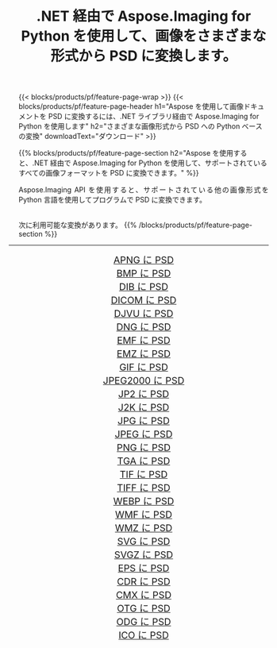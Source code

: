 ﻿---
title: .NET 経由で Aspose.Imaging for Python を使用して、画像をさまざまな形式から PSD に変換します。 
weight: 3920
url: /ja/python-net/conversion/to/psd/ 
lang: ja
langdirlevel: 2
locales: zh-hans,ja,it,ru,de,es,fr,nl,id,lt,pl,pt,vi,tr,ko,zh-hant,ar,hi,th,sv,cs,uk,he
description: .NET ライブラリ経由で Aspose.Imaging for Python を使用して、さまざまな形式から PSD に変換できます。
---

{{< blocks/products/pf/feature-page-wrap >}}
{{< blocks/products/pf/feature-page-header h1="Aspose を使用して画像ドキュメントを PSD に変換するには、.NET ライブラリ経由で Aspose.Imaging for Python を使用します" h2="さまざまな画像形式から PSD への Python ベースの変換" downloadText="ダウンロード" >}}


{{% blocks/products/pf/feature-page-section  h2="Aspose を使用すると、.NET 経由で Aspose.Imaging for Python を使用して、サポートされているすべての画像フォーマットを PSD に変換できます。" %}}
<p align=justify>Aspose.Imaging API を使用すると、サポートされている他の画像形式を Python 言語を使用してプログラムで PSD に変換できます。</p>
<br/>
次に利用可能な変換があります。
{{% /blocks/products/pf/feature-page-section %}}
<div class="container-fluid productfamilypage bg-gray">
    <div class="convertypes bg-gray agp-content section">
        <div class="container">
		<hr style="margin-left:-20px;"/>
		<div class="row other-converters" style="gap: 10px;font-size: 19px;text-align:center;">
		    <div class='col-md-2 other-converter remove-lp remove-rp'><a href="/imaging/ja/python-net/conversion/apng-to-psd/" style="padding:15px;">APNG に PSD</a></div>
<div class='col-md-2 other-converter remove-lp remove-rp'><a href="/imaging/ja/python-net/conversion/bmp-to-psd/" style="padding:15px;">BMP に PSD</a></div>
<div class='col-md-2 other-converter remove-lp remove-rp'><a href="/imaging/ja/python-net/conversion/dib-to-psd/" style="padding:15px;">DIB に PSD</a></div>
<div class='col-md-2 other-converter remove-lp remove-rp'><a href="/imaging/ja/python-net/conversion/dicom-to-psd/" style="padding:15px;">DICOM に PSD</a></div>
<div class='col-md-2 other-converter remove-lp remove-rp'><a href="/imaging/ja/python-net/conversion/djvu-to-psd/" style="padding:15px;">DJVU に PSD</a></div>
<div class='col-md-2 other-converter remove-lp remove-rp'><a href="/imaging/ja/python-net/conversion/dng-to-psd/" style="padding:15px;">DNG に PSD</a></div>
<div class='col-md-2 other-converter remove-lp remove-rp'><a href="/imaging/ja/python-net/conversion/emf-to-psd/" style="padding:15px;">EMF に PSD</a></div>
<div class='col-md-2 other-converter remove-lp remove-rp'><a href="/imaging/ja/python-net/conversion/emz-to-psd/" style="padding:15px;">EMZ に PSD</a></div>
<div class='col-md-2 other-converter remove-lp remove-rp'><a href="/imaging/ja/python-net/conversion/gif-to-psd/" style="padding:15px;">GIF に PSD</a></div>
<div class='col-md-2 other-converter remove-lp remove-rp'><a href="/imaging/ja/python-net/conversion/jpeg2000-to-psd/" style="padding:15px;">JPEG2000 に PSD</a></div>
<div class='col-md-2 other-converter remove-lp remove-rp'><a href="/imaging/ja/python-net/conversion/jp2-to-psd/" style="padding:15px;">JP2 に PSD</a></div>
<div class='col-md-2 other-converter remove-lp remove-rp'><a href="/imaging/ja/python-net/conversion/j2k-to-psd/" style="padding:15px;">J2K に PSD</a></div>
<div class='col-md-2 other-converter remove-lp remove-rp'><a href="/imaging/ja/python-net/conversion/jpg-to-psd/" style="padding:15px;">JPG に PSD</a></div>
<div class='col-md-2 other-converter remove-lp remove-rp'><a href="/imaging/ja/python-net/conversion/jpeg-to-psd/" style="padding:15px;">JPEG に PSD</a></div>
<div class='col-md-2 other-converter remove-lp remove-rp'><a href="/imaging/ja/python-net/conversion/png-to-psd/" style="padding:15px;">PNG に PSD</a></div>
<div class='col-md-2 other-converter remove-lp remove-rp'><a href="/imaging/ja/python-net/conversion/tga-to-psd/" style="padding:15px;">TGA に PSD</a></div>
<div class='col-md-2 other-converter remove-lp remove-rp'><a href="/imaging/ja/python-net/conversion/tif-to-psd/" style="padding:15px;">TIF に PSD</a></div>
<div class='col-md-2 other-converter remove-lp remove-rp'><a href="/imaging/ja/python-net/conversion/tiff-to-psd/" style="padding:15px;">TIFF に PSD</a></div>
<div class='col-md-2 other-converter remove-lp remove-rp'><a href="/imaging/ja/python-net/conversion/webp-to-psd/" style="padding:15px;">WEBP に PSD</a></div>
<div class='col-md-2 other-converter remove-lp remove-rp'><a href="/imaging/ja/python-net/conversion/wmf-to-psd/" style="padding:15px;">WMF に PSD</a></div>
<div class='col-md-2 other-converter remove-lp remove-rp'><a href="/imaging/ja/python-net/conversion/wmz-to-psd/" style="padding:15px;">WMZ に PSD</a></div>
<div class='col-md-2 other-converter remove-lp remove-rp'><a href="/imaging/ja/python-net/conversion/svg-to-psd/" style="padding:15px;">SVG に PSD</a></div>
<div class='col-md-2 other-converter remove-lp remove-rp'><a href="/imaging/ja/python-net/conversion/svgz-to-psd/" style="padding:15px;">SVGZ に PSD</a></div>
<div class='col-md-2 other-converter remove-lp remove-rp'><a href="/imaging/ja/python-net/conversion/eps-to-psd/" style="padding:15px;">EPS に PSD</a></div>
<div class='col-md-2 other-converter remove-lp remove-rp'><a href="/imaging/ja/python-net/conversion/cdr-to-psd/" style="padding:15px;">CDR に PSD</a></div>
<div class='col-md-2 other-converter remove-lp remove-rp'><a href="/imaging/ja/python-net/conversion/cmx-to-psd/" style="padding:15px;">CMX に PSD</a></div>
<div class='col-md-2 other-converter remove-lp remove-rp'><a href="/imaging/ja/python-net/conversion/otg-to-psd/" style="padding:15px;">OTG に PSD</a></div>
<div class='col-md-2 other-converter remove-lp remove-rp'><a href="/imaging/ja/python-net/conversion/odg-to-psd/" style="padding:15px;">ODG に PSD</a></div>
<div class='col-md-2 other-converter remove-lp remove-rp'><a href="/imaging/ja/python-net/conversion/ico-to-psd/" style="padding:15px;">ICO に PSD</a></div>
                </div>
        </div>
    </div>
</div>
<br/>


